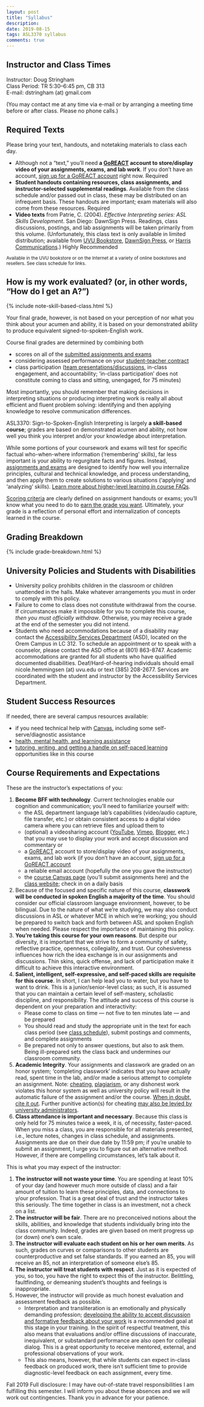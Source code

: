 ```yaml
---
layout: post
title: "Syllabus"
description:
date: 2019-08-15
tags: ASL3370 syllabus
comments: true 
---
```


## Instructor and Class Times

Instructor: Doug Stringham<br>
Class Period: TR 5:30–6:45 pm, CB 313<br>
E-mail: dstringham (at) gmail.com

(You may contact me at any time via e-mail or by arranging a meeting time before or after class. Please no phone calls.)

## Required Texts

Please bring your text, handouts, and notetaking materials to class each day.

* Although not a “text,” you’ll need **a [GoREACT](https://goreact.com/signing) account to store/display video of your assignments, exams, and lab work**. If you don’t have an account, [sign up for a GoREACT account](https://goreact.com/#/signup) right now. <span class="c-badge c-badge-pill c-badge-danger">Required</span>
* **Student handouts containing resources, class assignments, and instructor-selected supplemental readings**. Available from the class schedule and/or passed out in class, these may be distributed on an infrequent basis. These handouts are important; exam materials will also come from these resources. <span class="c-badge c-badge-pill c-badge-danger">Required</span>
* **Video texts** from Patrie, C. (2004). *Effective Interpreting series: ASL Skills Development*. San Diego: DawnSign Press. Readings, class discussions, postings, and lab assignments will be taken primarily from this volume. (Unfortunately, this class text is only available in limited distribution; available from [UVU Bookstore](http://bookstore.uvu.edu/SelectTermDept.aspx), [DawnSign Press](http://www.dawnsign.com/effective-interpreting-asl-skills-development-study-set), or [Harris Communications](http://www.harriscomm.com/index.php/effective-interpreting-asl-skills-development-study-set.html).) <span class="c-badge c-badge-pill c-badge-success">Highly Recommended</span>

<small>Available in the UVU bookstore or on the Internet at a variety of online bookstores and resellers. See class schedule for links.</small>

## How is my work evaluated? (or, in other words, “How do I get an A?”)

{% include note-skill-based-class.html %}

Your final grade, however, is not based on your perception of nor what you think about your acumen and ability, it is based on your demonstrated ability to produce equivalent signed-to-spoken-English work. 

Course final grades are determined by combining both
* scores on all of the [submitted assignments and exams](../08/assignments.html)
* considering assessed performance on your [student-teacher contract](https://docs.google.com/forms/d/e/1FAIpQLScc7I93RYboaT955frbKYUYDXFQIc4ISzEGw3t9kQAdyeU7Eg/viewform)
* class participation ([team presentations/discussions](../08/schedule.html), in-class engagement, and accountability; ‘in-class participation’ does not constitute coming to class and sitting, unengaged, for 75 minutes)
 
Most importantly, you should remember that making decisions in interpreting situations or producing interpreting work is really all about efficient and fluent problem solving: identifying and then applying knowledge to resolve communication differences.

ASL3370: Sign-to-Spoken-English Interpreting is largely **a skill-based course**; grades are based on demonstrated acumen and ability, not how well you think you interpret and/or your knowledge about interpretation.

While some portions of your coursework and exams will test for specific factual who-when-where information (‘remembering’ skills), far less important is your ability to regurgitate facts and figures. Instead, [assignments and exams](../08/assignments.html) are designed to identify how well you internalize principles, cultural and technical knowledge, and process understanding, and then apply them to create solutions to various situations (‘applying’ and ‘analyzing’ skills). [Learn more about higher-level learning in course FAQs](../08/faq.html).

[Scoring criteria](../08/assignments.html) are clearly defined on assignment handouts or exams; you’ll know what you need to do to [earn the grade you want](../08/assignments.html). Ultimately, your grade is a reflection of personal effort and internalization of concepts learned in the course.

## Grading Breakdown

{% include grade-breakdown.html %}

## University Policies and Students with Disabilities

* University policy prohibits children in the classroom or children unattended in the halls. Make whatever arrangements you must in order to comply with this policy.
* Failure to come to class does not constitute withdrawal from the course. If circumstances make it impossible for you to complete this course, *then you must officially withdraw*. Otherwise, you may receive a grade at the end of the semester you did not intend.
* Students who need accommodations because of a disability may contact the [Accessibility Services Department](https://www.uvu.edu/accessibility-services) (ASD), located on the Orem Campus in LC 312. To schedule an appointment or to speak with a counselor, please contact the ASD office at (801) 863-8747. Academic accommodations are granted for all students who have qualified documented disabilities. Deaf/Hard-of-hearing individuals should email nicole.hemmingsen (at) uvu.edu or text (385) 208-2677. Services are coordinated with the student and instructor by the Accessibility Services Department.

## Student Success Resources
If needed, there are several campus resources available:

* if you need technical help with [Canvas](https://www.uvu.edu/otl/students/canvas_help_for_students.html), including some self-serve/diagnostic assistance
* [health, mental health, and learning assistance](https://www.uvu.edu/firstyear/docs/resources_for_success.pdf)
* [tutoring, writing, and getting a handle on self-paced learning](https://www.uvu.edu/academictutoring) opportunities like in this course

## Course Requirements and Expectations

These are the instructor’s expectations of you:

1. **Become BFF with technology**. Current technologies enable our cognition and communication; you’ll need to familiarize yourself with:
	* the ASL department language lab’s capabilities (video/audio capture, file transfer, etc.) or obtain consistent access to a digital video camera where you can retrieve files and upload them to
	* (optional) a videosharing account ([YouTube](https://www.youtube.com), [Vimeo](https://vimeo.com), [Blogger](https://www.blogger.com), etc.) that you may use to display your work and accept discussion and commentary or
	* a [GoREACT](https://goreact.com/signing) account to store/display video of your assignments, exams, and lab work (if you don’t have an account, [sign up for a GoREACT account](https://get.goreact.com/sign-up-select)
	* a reliable email account (hopefully the one you gave the instructor)
	* the [course Canvas page](https://uvu.instructure.com) (you’ll submit assignments here) and the [class website](http://intrpr.info/3370-fa19); check in on a daily basis
2. Because of the focused and specific nature of this course, **classwork will be conducted in spoken English a majority of the time**. You should consider our official classroom language environment, however, to be bilingual. Due to the nature of what we’re studying, we may also conduct discussions in ASL or whatever MCE in which we’re working; you should be prepared to switch back and forth between ASL and spoken English when needed. Please respect the importance of maintaining this policy.
3. **You’re taking this course for your own reasons**. But despite our diversity, it is important that we strive to form a community of safety, reflective practice, openness, collegiality, and trust. Our cohesiveness influences how rich the idea exchange is in our assignments and discussions. Thin skins, quick offense, and lack of participation make it difficult to achieve this interactive environment.
4. **Salient, intelligent, self-expressive, and self-paced skills are requisite for this course**. In short, I can help lead you to water, but you have to want to drink. This is a junior/senior-level class; as such, it is assumed that you can maintain a certain level of self-mastery, scholastic discipline, and responsibility. The attitude and success of this course is dependent on your preparation and interactivity:
	* Please come to class on time — not five to ten minutes late — and be prepared
	* You should read and study the appropriate unit in the text for each class period (see [class schedule](../08/schedule.html)), submit postings and comments, and complete assignments
	* Be prepared not only to answer questions, but also to ask them. Being ill-prepared sets the class back and undermines our classroom community.
5. **Academic Integrity**. Your assignments and classwork are graded on an honor system; ‘completing classwork’ indicates that you have actually read, spent time in the lab, and/or made a serious attempt to complete an assignment. Note: [cheating](http://turnitin.com), [plagiarism](http://www.plagiarism.org), or any dishonest work violates this honor system as well as university policy will result in the automatic failure of the assignment and/or the course. [When in doubt, cite it out](http://linguistics.byu.edu/faculty/henrichsenl/APA/APA01.html). Further punitive action(s) for cheating [may also be levied by university administrators](https://www.uvu.edu/studentconduct/students.html).
6. **Class attendance is important and necessary**. Because this class is only held for 75 minutes twice a week, it is, of necessity, faster-paced. When you miss a class, you are responsible for all materials presented, i.e., lecture notes, changes in class schedule, and assignments. Assignments are due on their due date by 11:59 pm; if you’re unable to submit an assignment, I urge you to figure out an alternative method. However, if there are compelling circumstances, let’s talk about it.

This is what you may expect of the instructor:

1. **The instructor will not waste your time**. You are spending at least 10% of your day (and however much more outside of class) and a fair amount of tuition to learn these principles, data, and connections to y/our profession. That is a great deal of trust and the instructor takes this seriously. The time together in class is an investment, not a check on a list.
2. **The instructor will be fair**. There are no preconceived notions about the skills, abilities, and knowledge that students individually bring into the class community. Indeed, grades are given based on merit progress up (or down) one’s own scale.
3. **The instructor will evaluate each student on his or her own merits**. As such, grades on curves or comparisons to other students are counterproductive and set false standards. If you earned an 85, you will receive an 85, not an interpretation of someone else’s 85.
4. **The instructor will treat students with respect**. Just as it is expected of you, so too, you have the right to expect this of the instructor. Belittling, faultfinding, or demeaning student’s thoughts and feelings is inappropriate.
5. However, the instructor will provide as much honest evaluation and assessment feedback as possible. 
	* Interpretation and transliteration is an emotionally and physically demanding profession; [developing the ability to accept discussion and formative feedback about your work](../08/contexting-work-and-feedback.html) is a recommended goal at this stage in your training. In the spirit of respectful treatment, this also means that evaluations and/or offline discussions of inaccurate, inequivalent, or substandard performance are also open for collegial dialog. This is a great opportunity to receive mentored, external, and professional observations of your work.
	* This also means, however, that while students can expect in-class feedback on produced work, there isn’t sufficient time to provide diagnostic-level feedback on each assignment, every time.

<span class="c-badge c-badge-pill c-badge-info">Fall 2019</span> Full disclosure: I may have out-of-state travel responsibilities I am fulfilling this semester. I will inform you about these absences and we will work out contingencies. Thank you in advance for your patience.